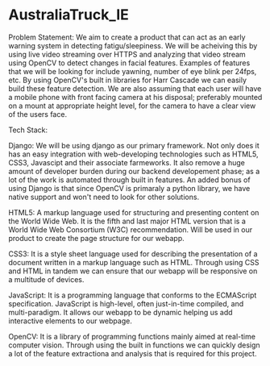 # AustraliaTruck_IE

Problem Statement: We aim to create a product that can act as an early warning system in detecting fatigu/sleepiness. We will be acheiving this by using live video streaming over HTTPS and analyzing that video stream using OpenCV to detect changes in facial features. Examples of features that we will be looking for include yawning, number of eye blink per 24fps, etc. By using OpenCV's built in libraries for Harr Cascade we can easily build these feature detection. We are also assuming that each user will have a mobile phone with front facing camera at his disposal; preferably mounted on a mount at appropriate height level, for the camera to have a clear view of the users face. 

Tech Stack:

Django: We will be using django as our primary framework. Not only does it has an easy integration with web-developing technologies such as HTML5, CSS3, Javascipt and their associate farmeworks. It also remove a huge amount of developer burden during our backend developement phase; as a lot of the work is automated through built in features. An added bonus of using Django is that since OpenCV is primaraly a python library, we have native support and won't need to look for other solutions.

HTML5: A markup language used for structuring and presenting content on the World Wide Web. It is the fifth and last major HTML version that is a World Wide Web Consortium (W3C) recommendation. Will be used in our product to create the page structure for our webapp.

CSS3: It is a style sheet language used for describing the presentation of a document written in a markup language such as HTML. Through using CSS and HTML in tandem we can ensure that our webapp will be responsive on a multitude of devices.

JavaScript: It is a programming language that conforms to the ECMAScript specification. JavaScript is high-level, often just-in-time compiled, and multi-paradigm. It allows our webapp to be dynamic helping us add interactive elements to our webpage. 

OpenCV: It is a library of programming functions mainly aimed at real-time computer vision. Through using the built in functions we can quickly design a lot of the feature extractiona and analysis that is required for this project.
